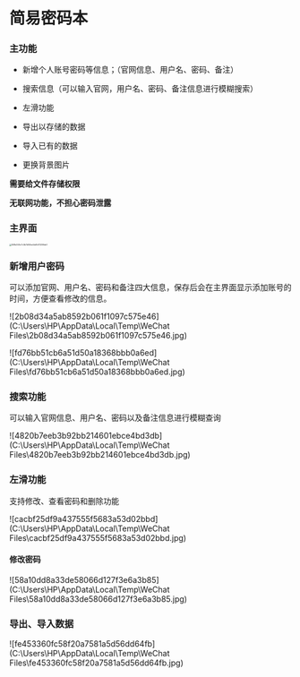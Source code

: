 # 简易密码本

### 主功能

- 新增个人账号密码等信息；（官网信息、用户名、密码、备注）
- 搜索信息（可以输入官网，用户名、密码、备注信息进行模糊搜索）
- 左滑功能

- 导出以存储的数据
- 导入已有的数据
- 更换背景图片

**需要给文件存储权限**

**无联网功能，不担心密码泄露**



### 主界面

<img src="C:\Users\HP\AppData\Local\Temp\WeChat Files\558e345c7c3b7d04be4dd1d72206eb1.jpg" alt="558e345c7c3b7d04be4dd1d72206eb1" style="zoom:25%;" />

### 新增用户密码

可以添加官网、用户名、密码和备注四大信息，保存后会在主界面显示添加账号的时间，方便查看修改的信息。

![2b08d34a5ab8592b061f1097c575e46](C:\Users\HP\AppData\Local\Temp\WeChat Files\2b08d34a5ab8592b061f1097c575e46.jpg)

![fd76bb51cb6a51d50a18368bbb0a6ed](C:\Users\HP\AppData\Local\Temp\WeChat Files\fd76bb51cb6a51d50a18368bbb0a6ed.jpg)





### 搜索功能

可以输入官网信息、用户名、密码以及备注信息进行模糊查询

![4820b7eeb3b92bb214601ebce4bd3db](C:\Users\HP\AppData\Local\Temp\WeChat Files\4820b7eeb3b92bb214601ebce4bd3db.jpg)



### 左滑功能

支持修改、查看密码和删除功能

![cacbf25df9a437555f5683a53d02bbd](C:\Users\HP\AppData\Local\Temp\WeChat Files\cacbf25df9a437555f5683a53d02bbd.jpg)

#### 修改密码

![58a10dd8a33de58066d127f3e6a3b85](C:\Users\HP\AppData\Local\Temp\WeChat Files\58a10dd8a33de58066d127f3e6a3b85.jpg)





### 导出、导入数据

![fe453360fc58f20a7581a5d56dd64fb](C:\Users\HP\AppData\Local\Temp\WeChat Files\fe453360fc58f20a7581a5d56dd64fb.jpg)
